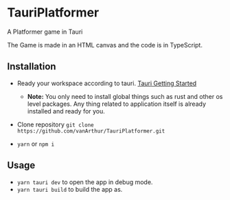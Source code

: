# TauriPlatformer
A Platformer game in Tauri

The Game is made in an HTML canvas and the code is in TypeScript.

## Installation
- Ready your workspace according to tauri. [Tauri Getting Started](https://tauri.studio/en/docs/getting-started/intro/)

  - **Note:** You only need to install global things such as rust and other os level packages. Any thing related to application itself is already installed and ready for you.

- Clone repository `git clone https://github.com/vanArthur/TauriPlatformer.git`

- `yarn` or `npm i`

## Usage

- `yarn tauri dev` to open the app in debug mode.
- `yarn tauri build` to build the app as.
